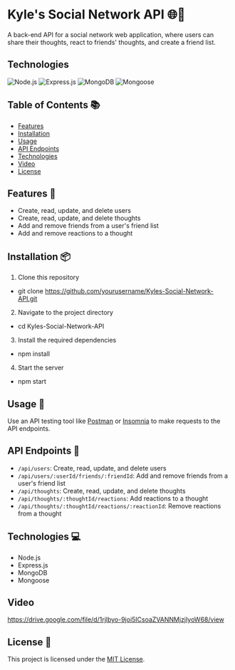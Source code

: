 # Kyle's Social Network API 🌐🚀

A back-end API for a social network web application, where users can share their thoughts, react to friends' thoughts, and create a friend list.

## Technologies

![Node.js](https://img.shields.io/static/v1?style=for-the-badge&message=Node.js&color=339933&logo=Node.js&logoColor=FFFFFF&label=)
![Express.js](https://img.shields.io/static/v1?style=for-the-badge&message=Express.js&color=000000&logo=Express&logoColor=FFFFFF&label=)
![MongoDB](https://img.shields.io/static/v1?style=for-the-badge&message=MongoDB&color=47A248&logo=MongoDB&logoColor=FFFFFF&label=)
![Mongoose](https://img.shields.io/static/v1?style=for-the-badge&message=Mongoose&color=880000&logo=Mongoose&logoColor=FFFFFF&label=)

## Table of Contents 📚

- [Features](#features-)
- [Installation](#installation-)
- [Usage](#usage-)
- [API Endpoints](#api-endpoints-)
- [Technologies](#technologies-)
- [Video](#Video-)
- [License](#license-)

## Features 🎯

- Create, read, update, and delete users
- Create, read, update, and delete thoughts
- Add and remove friends from a user's friend list
- Add and remove reactions to a thought

## Installation 📦

1. Clone this repository

- git clone https://github.com/yourusername/Kyles-Social-Network-API.git

2. Navigate to the project directory

- cd Kyles-Social-Network-API

3. Install the required dependencies

- npm install

4. Start the server

- npm start


## Usage 🚀

Use an API testing tool like [Postman](https://www.postman.com/) or [Insomnia](https://insomnia.rest/) to make requests to the API endpoints.

## API Endpoints 📡

- `/api/users`: Create, read, update, and delete users
- `/api/users/:userId/friends/:friendId`: Add and remove friends from a user's friend list
- `/api/thoughts`: Create, read, update, and delete thoughts
- `/api/thoughts/:thoughtId/reactions`: Add reactions to a thought
- `/api/thoughts/:thoughtId/reactions/:reactionId`: Remove reactions from a thought

## Technologies 💻

- Node.js
- Express.js
- MongoDB
- Mongoose

## Video

https://drive.google.com/file/d/1rjlbyo-9joi5ICsoaZVANNMjzjIyoW68/view

## License 📄

This project is licensed under the [MIT License](https://opensource.org/licenses/MIT).
